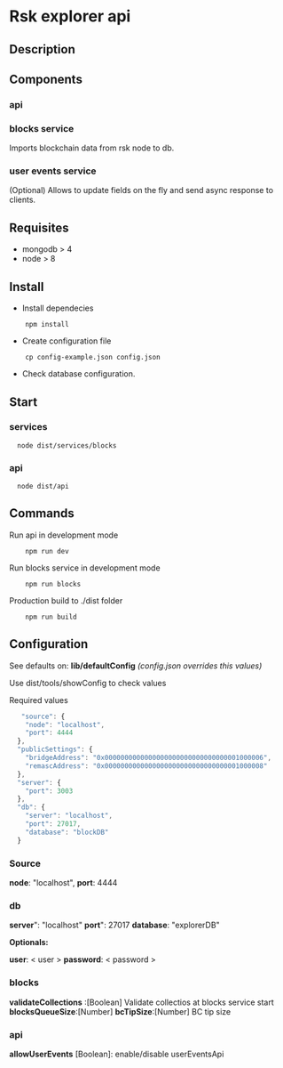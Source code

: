 # Rsk explorer api

## Description

## Components

### api


### blocks service
  Imports blockchain data from rsk node to db.

### user events service
  (Optional)
 Allows to update fields on the fly and send async response to clients.


## Requisites

- mongodb > 4
- node > 8

## Install

- Install dependecies

``` shell
    npm install
  ```

- Create configuration file

``` shell
    cp config-example.json config.json
  ```

- Check database configuration.

## Start

### services

``` shell
  node dist/services/blocks
```

### api

``` shell
  node dist/api
```

## Commands

Run api in development mode

``` shell
    npm run dev
  ```

Run blocks service in development mode

``` shell
    npm run blocks
  ```

Production build to ./dist folder

``` shell
    npm run build
  ```

## Configuration

  See defaults on: **lib/defaultConfig**
  *(config.json overrides this values)*

  Use dist/tools/showConfig to check values
  
Required values

``` javascript
   "source": {
    "node": "localhost",
    "port": 4444
  },
  "publicSettings": {
    "bridgeAddress": "0x0000000000000000000000000000000001000006",
    "remascAddress": "0x0000000000000000000000000000000001000008"
  },
  "server": {
    "port": 3003
  },
  "db": {
    "server": "localhost",
    "port": 27017,
    "database": "blockDB"
  }

```

### Source

  **node**: "localhost",
  **port**: 4444

### db

  **server**": "localhost"
  **port**": 27017
  **database**: "explorerDB"

**Optionals:**

  **user**: < user >
  **password**: < password >

### blocks
  
  **validateCollections** :[Boolean] Validate collectios at blocks service start
  **blocksQueueSize**:[Number]
  **bcTipSize**:[Number] BC tip size

### api

  **allowUserEvents** [Boolean]: enable/disable userEventsApi

